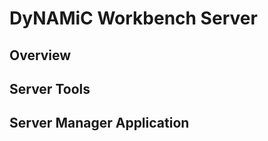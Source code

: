 DyNAMiC Workbench Server
========================

Overview
--------

Server Tools
------------

Server Manager Application
--------------------------